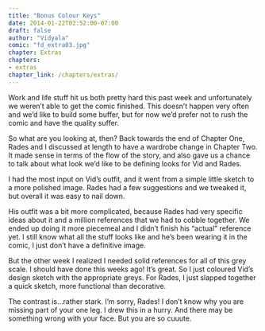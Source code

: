 ```yaml
---
title: "Bonus Colour Keys"
date: 2014-01-22T02:52:00-07:00
draft: false
author: "Vidyala"
comic: "fd_extra03.jpg"
chapter: Extras
chapters:
- extras
chapter_link: /chapters/extras/
---
```


Work and life stuff hit us both pretty hard this past week and unfortunately we weren’t able to get the comic finished. This doesn’t happen very often and we’d like to build some buffer, but for now we’d prefer not to rush the comic and have the quality suffer.


So what are you looking at, then? Back towards the end of Chapter One, Rades and I discussed at length to have a wardrobe change in Chapter Two. It made sense in terms of the flow of the story, and also gave us a chance to talk about what look we’d like to be defining looks for Vid and Rades.


I had the most input on Vid’s outfit, and it went from a simple little sketch to a more polished image. Rades had a few suggestions and we tweaked it, but overall it was easy to nail down.


His outfit was a bit more complicated, because Rades had very specific ideas about it and a million references that we had to cobble together. We ended up doing it more piecemeal and I didn’t finish his “actual” reference yet. I still know what all the stuff looks like and he’s been wearing it in the comic, I just don’t have a definitive image.


But the other week I realized I needed solid references for all of this grey scale. I should have done this weeks ago! It’s great. So I just coloured Vid’s design sketch with the appropriate greys. For Rades, I just slapped together a quick sketch, more functional than decorative.


The contrast is…rather stark. I’m sorry, Rades! I don’t know why you are missing part of your one leg. I drew this in a hurry. And there may be something wrong with your face. But you are so cuuute.

